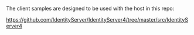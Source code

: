 The client samples are designed to be used with the host in this repo:

https://github.com/IdentityServer/IdentityServer4/tree/master/src/IdentityServer4

